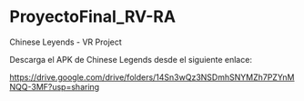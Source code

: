 # ProyectoFinal_RV-RA
 Chinese Leyends - VR Project

Descarga el APK de Chinese Legends desde el siguiente enlace: 

https://drive.google.com/drive/folders/14Sn3wQz3NSDmhSNYMZh7PZYnMNQQ-3MF?usp=sharing
